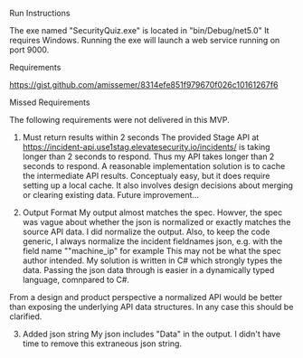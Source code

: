 Run Instructions

The exe named "SecurityQuiz.exe" is located in "bin/Debug/net5.0"
It requires Windows.  Running the exe will launch a web service running on port 9000.

Requirements

https://gist.github.com/amissemer/8314efe851f979670f026c10161267f6

Missed Requirements

The following requirements were not delivered in this MVP.

1. Must return results within 2 seconds
The provided Stage API at https://incident-api.use1stag.elevatesecurity.io/incidents/ is taking longer than 2 seconds to respond.
Thus my API takes longer than 2 seconds to respond.
A reasonable implementation solution is to cache the intermediate API results.  Conceptualy easy, but it does require setting up a local cache.  It
also involves design decisions about merging or clearing existing data.  Future improvement...

2. Output Format
My output almost matches the spec.  Howver, the spec was vague about whether the json is normalized or exactly matches the source API data.  I did normalize the output.
Also, to keep the code generic, I always normalize the incident fieldnames json, e.g. with the field name ""machine_ip" for example
This may not be what the spec author intended.  My solution is written in C# which strongly types the data.  Passing the json data through
is easier in a dynamically typed language, comnpared to C#.

From a design and product perspective a normalized API would be better than exposing the underlying API data structures.  In any case this
should be clarified.

3. Added json string
My json includes "Data" in the output.  I didn't have time to remove this extraneous json string.